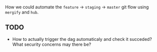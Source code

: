How we could automate the `feature` -> `staging` -> `master` git flow using `mergify` and `hub`.

## TODO

- How to actually trigger the dag automaticaly and check it succeded? What security concerns may there be?
